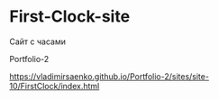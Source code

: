 # First-Clock-site
 
Сайт с часами

Portfolio-2

https://vladimirsaenko.github.io/Portfolio-2/sites/site-10/FirstClock/index.html

